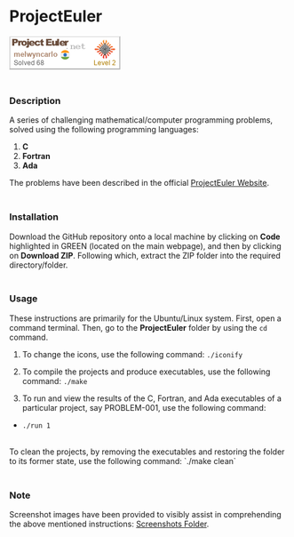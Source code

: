 # ProjectEuler

[![ProjectEuler Badge](badge.png)](https://projecteuler.net/profile/melwyncarlo.png)

### <br>Description

A series of challenging mathematical/computer programming problems, solved using the following programming languages:

1. **C**
2. **Fortran**
3. **Ada**

The problems have been described in the official [ProjectEuler Website](https://projecteuler.net/).


### <br>Installation

Download the GitHub repository onto a local machine by clicking on **Code** highlighted in GREEN (located on the main webpage), and then by clicking on **Download ZIP**. Following which, extract the ZIP folder into the required directory/folder.


### <br>Usage

These instructions are primarily for the Ubuntu/Linux system. First, open a command terminal. Then, go to the **ProjectEuler** folder by using the `cd` command.

1. To change the icons, use the following command: `./iconify`

2. To compile the projects and produce executables, use the following command: `./make`

3. To run and view the results of the C, Fortran, and Ada executables of a particular project, say PROBLEM-001, use the following command:

* `./run 1`

<br>
To clean the projects, by removing the executables and restoring the folder to its former state, use the following command: `./make clean`


### <br>Note

Screenshot images have been provided to visibly assist in comprehending the above mentioned instructions: 
[Screenshots Folder](https://github.com/melwyncarlo/ProjectEuler/tree/main/img).
